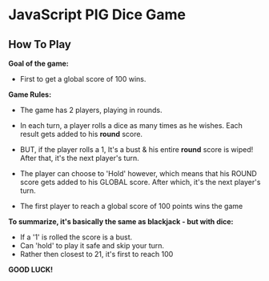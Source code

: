 # JavaScript PIG Dice Game

## How To Play

**Goal of the game:**

- First to get a global score of 100 wins.

**Game Rules:**

- The game has 2 players, playing in rounds.

- In each turn, a player rolls a dice as many times as he wishes. Each result gets added to his **round** score.

- BUT, if the player rolls a 1, It's a bust & his entire **round** score is wiped! After that, it's the next player's turn.

- The player can choose to 'Hold' however, which means that his ROUND score gets added to his GLOBAL score. After which, it's the next player's turn.

- The first player to reach a global score of 100 points wins the game

**To summarize, it's basically the same as blackjack - but with dice:**

- If a '1' is rolled the score is a bust.
- Can 'hold' to play it safe and skip your turn.
- Rather then closest to 21, it's first to reach 100

**GOOD LUCK!**
